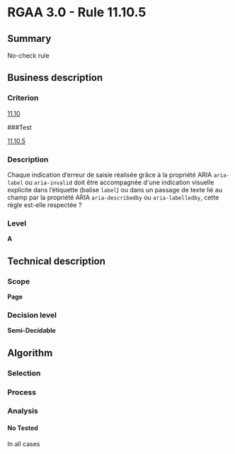 # RGAA 3.0 -  Rule 11.10.5

## Summary

No-check rule

## Business description

### Criterion

[11.10](http://disic.github.io/rgaa_referentiel_en/RGAA3.0_Criteria_English_version_v1.html#crit-11-10)

###Test

[11.10.5](http://disic.github.io/rgaa_referentiel_en/RGAA3.0_Criteria_English_version_v1.html#test-11-10-5)

### Description

Chaque indication d’erreur de saisie r&eacute;alis&eacute;e gr&acirc;ce &agrave; la propri&eacute;t&eacute; ARIA `aria-label` ou `aria-invalid` doit &ecirc;tre accompagn&eacute;e d'une indication visuelle explicite dans l’&eacute;tiquette (balise `label`) ou dans un passage de texte li&eacute; au champ par la propri&eacute;t&eacute; ARIA `aria-describedby` ou `aria-labelledby`, cette r&egrave;gle est-elle respect&eacute;e ?

### Level

**A**

## Technical description

### Scope

**Page**

### Decision level

**Semi-Decidable**

## Algorithm

### Selection

### Process

### Analysis

#### No Tested 

In all cases

